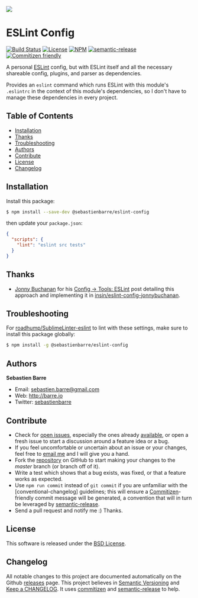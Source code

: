 <img src="https://gist.githubusercontent.com/sebastienbarre/6f8ce4bc7488bbd2238801eaa8a58fc9/raw/42414fef149734b8e757f986de1327c76432c941/separator.png" />

# ESLint Config

[![Build Status][_self_:build-status:badge]][_self_:build-status] [![License][BSD License:badge]][BSD License] [![NPM][_self_:npm:badge]][_self_:npm] [![semantic-release][semantic-release:badge]][semantic-release] [![Commitizen friendly][commitizen:badge]][commitizen]

A personal [ESLint] config, but with ESLint itself and all the necessary shareable config, plugins, and parser as dependencies.

Provides an `eslint` command which runs ESLint with this module's `.eslintrc` in the context of this module's dependencies, so I don't have to manage these dependencies in every project.

## Table of Contents

<!-- MarkdownTOC autolink=true bracket=round -->

- [Installation](#installation)
- [Thanks](#thanks)
- [Troubleshooting](#troubleshooting)
- [Authors](#authors)
- [Contribute](#contribute)
- [License](#license)
- [Changelog](#changelog)

<!-- /MarkdownTOC -->

## Installation

Install this package:
```bash
$ npm install --save-dev @sebastienbarre/eslint-config
```

then update your `package.json`:
```json
{
  "scripts": {
    "lint": "eslint src tests"
  }
}
```

## Thanks

* [Jonny Buchanan][insin:github] for his [Config → Tools: ESLint][insin:eslint] post detailing this approach and implementing it in [insin/eslint-config-jonnybuchanan].

## Troubleshooting

For [roadhump/SublimeLinter-eslint] to lint with these settings, make sure to install this package globally:
```bash
$ npm install -g @sebastienbarre/eslint-config
```

## Authors

**Sebastien Barre**

* Email: sebastien.barre@gmail.com
* Web: http://barre.io
* Twitter: [sebastienbarre][sebastienbarre:Twitter]

## Contribute

* Check for [open issues][_self_:issues], especially the ones already [available][_self_:issues:available], or open a fresh issue to start a discussion around a feature idea or a bug.
* If you feel uncomfortable or uncertain about an issue or your changes, feel free to [email me][sebastienbarre:email] and I will give you a hand.
* Fork the [repository][_self_:repo] on GitHub to start making your changes to the *master* branch (or branch off of it).
* Write a test which shows that a bug exists, was fixed, or that a feature works as expected.
* Use `npm run commit` instead of `git commit` if you are unfamiliar with the [conventional-changelog] guidelines; this will ensure a [Commitizen]-friendly commit message will be generated, a convention that will in turn be leveraged by [semantic-release].
* Send a pull request and notify me :) Thanks.

## License

This software is released under the [BSD License].

## Changelog

All notable changes to this project are documented automatically on the Github [releases][_self_:releases] page. This project believes in [Semantic Versioning] and [Keep a CHANGELOG]. It uses [commitizen] and [semantic-release] to help.

[_self_:build-status:badge]: https://img.shields.io/travis/sebastienbarre/eslint-config.svg
[_self_:build-status]: https://travis-ci.org/sebastienbarre/eslint-config
[_self_:issues:available]: https://github.com/sebastienbarre/eslint-config/labels/Status%3A%20Available
[_self_:issues]: https://github.com/sebastienbarre/eslint-config/issues
[_self_:npm:badge]: https://img.shields.io/npm/v/@sebastienbarre/eslint-config.svg?maxAge=2592000
[_self_:npm]: https://www.npmjs.com/package/@sebastienbarre/eslint-config
[_self_:releases]: https://github.com/sebastienbarre/eslint-config/releases
[_self_:repo]: https://github.com/sebastienbarre/eslint-config
[BSD License:badge]: https://img.shields.io/badge/license-BSD--3--Clause-blue.svg
[BSD License]: http://opensource.org/licenses/BSD-3-Clause
[commitizen:badge]: https://img.shields.io/badge/commitizen-friendly-brightgreen.svg
[commitizen]: https://github.com/commitizen/cz-cli
[ESLint]: http://eslint.org/
[insin/eslint-config-jonnybuchanan]: https://github.com/insin/eslint-config-jonnybuchanan
[insin:eslint]: https://medium.com/@jbscript/config-tools-eslint-c85b6d48f7e2#.fvzzrrlfz
[insin:github]: https://github.com/insin
[Keep a CHANGELOG]: http://keepachangelog.com/
[roadhump/SublimeLinter-eslint]: https://github.com/roadhump/SublimeLinter-eslint
[sebastienbarre:email]: mailto:sebastien.barre@gmail.com
[sebastienbarre:Twitter]: https://twitter.com/sebastienbarre/
[Semantic Versioning]: http://semver.org/
[semantic-release:badge]: https://img.shields.io/badge/%F0%9F%93%A6-semantic--release-e10079.svg
[semantic-release]: https://github.com/semantic-release/semantic-release
